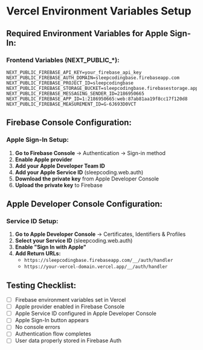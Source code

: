 # Vercel Environment Variables Setup

## Required Environment Variables for Apple Sign-In:

### Frontend Variables (NEXT_PUBLIC_*):
```
NEXT_PUBLIC_FIREBASE_API_KEY=your_firebase_api_key
NEXT_PUBLIC_FIREBASE_AUTH_DOMAIN=sleepcodingbase.firebaseapp.com
NEXT_PUBLIC_FIREBASE_PROJECT_ID=sleepcodingbase
NEXT_PUBLIC_FIREBASE_STORAGE_BUCKET=sleepcodingbase.firebasestorage.app
NEXT_PUBLIC_FIREBASE_MESSAGING_SENDER_ID=2186950665
NEXT_PUBLIC_FIREBASE_APP_ID=1:2186950665:web:87ab81aa19f8cc17f120d8
NEXT_PUBLIC_FIREBASE_MEASUREMENT_ID=G-6J693D0VCT
```

## Firebase Console Configuration:

### Apple Sign-In Setup:
1. **Go to Firebase Console** → Authentication → Sign-in method
2. **Enable Apple provider**
3. **Add your Apple Developer Team ID**
4. **Add your Apple Service ID** (sleepcoding.web.auth)
5. **Download the private key** from Apple Developer Console
6. **Upload the private key** to Firebase

## Apple Developer Console Configuration:

### Service ID Setup:
1. **Go to Apple Developer Console** → Certificates, Identifiers & Profiles
2. **Select your Service ID** (sleepcoding.web.auth)
3. **Enable "Sign In with Apple"**
4. **Add Return URLs:**
   - `https://sleepcodingbase.firebaseapp.com/__/auth/handler`
   - `https://your-vercel-domain.vercel.app/__/auth/handler`

## Testing Checklist:
- [ ] Firebase environment variables set in Vercel
- [ ] Apple provider enabled in Firebase Console
- [ ] Apple Service ID configured in Apple Developer Console
- [ ] Apple Sign-In button appears
- [ ] No console errors
- [ ] Authentication flow completes
- [ ] User data properly stored in Firebase Auth 
